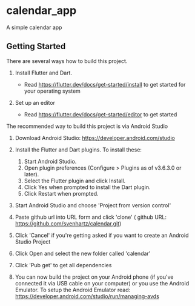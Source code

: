 # calendar_app

A simple calendar app

## Getting Started

There are several ways how to build this project. 

1. Install Flutter and Dart. 
   - Read https://flutter.dev/docs/get-started/install to get started for your operating system

2. Set up an editor
   - Read https://flutter.dev/docs/get-started/editor to get started

The recommended way to build this project is via Android Studio
1. Download Android Studio: https://developer.android.com/studio
2. Install the Flutter and Dart plugins. To install these:
   1. Start Android Studio.
   2. Open plugin preferences (Configure > Plugins as of v3.6.3.0 or later).
   3. Select the Flutter plugin and click Install.
   4. Click Yes when prompted to install the Dart plugin.
   5. Click Restart when prompted.

3. Start Android Studio and choose 'Project from version control' 
4. Paste github url into URL form and click 'clone' ( github URL: https://github.com/svenhartz/calendar.git)
5. Click 'Cancel' if you're getting asked if you want to create an Android Studio Project
6. Click Open and select the new folder called 'calendar'
7. Click 'Pub get' to get all dependencies 
8. You can now build the project on your Android phone (if you've connected it via USB cable on your computer) or you use the Android Emulator. 
To setup the Android Emulator read: https://developer.android.com/studio/run/managing-avds   


